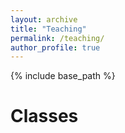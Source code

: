 ```yaml
---
layout: archive
title: "Teaching"
permalink: /teaching/
author_profile: true
---
```


{% include base_path %}

Classes
======

